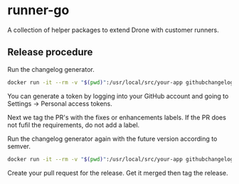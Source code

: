 # runner-go

A collection of helper packages to extend Drone with customer runners.

## Release procedure

Run the changelog generator.

```BASH
docker run -it --rm -v "$(pwd)":/usr/local/src/your-app githubchangeloggenerator/github-changelog-generator -u drone -p runner-go -t <secret github token>
```

You can generate a token by logging into your GitHub account and going to Settings -> Personal access tokens.

Next we tag the PR's with the fixes or enhancements labels. If the PR does not fufil the requirements, do not add a label.

Run the changelog generator again with the future version according to semver.

```BASH
docker run -it --rm -v "$(pwd)":/usr/local/src/your-app githubchangeloggenerator/github-changelog-generator -u drone -p runner-go --token <secret token> --future-release v1.0.0
```

Create your pull request for the release. Get it merged then tag the release.
